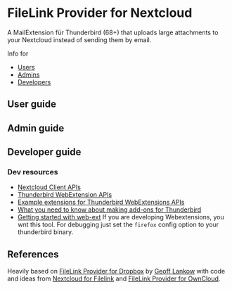 # FileLink Provider for Nextcloud

A MailExtension für Thunderbird (68+) that uploads large attachments to your Nextcloud instead of sending them by email.

Info for

* [Users](#user-guide)
* [Admins](#admin-guide)
* [Developers](#developer-guide)

## User guide

## Admin guide

## Developer guide

### Dev resources

* [Nextcloud Client APIs](https://docs.nextcloud.com/server/stable/developer_manual/client_apis/index.html)
* [Thunderbird WebExtension APIs](https://thunderbird-webextensions.readthedocs.io/en/latest/index.html) 
* [Example extensions for Thunderbird WebExtensions APIs](https://github.com/thundernest/sample-extensions)
* [What you need to know about making add-ons for Thunderbird](https://developer.thunderbird.net/add-ons/)
* [Getting started with web-ext](https://extensionworkshop.com/documentation/develop/getting-started-with-web-ext) If you are developing Webextensions, you wnt this tool. For debugging just set the ```firefox``` config option to your thunderbird binary.

## References

Heavily based on [FileLink Provider for Dropbox](https://github.com/darktrojan/dropbox) by [Geoff Lankow](https://darktrojan.github.io/) with code and ideas from [Nextcloud for Filelink](https://github.com/nextcloud/nextcloud-filelink) and [FileLink Provider for OwnCloud](https://github.com/thosmos/filelink-owncloud).